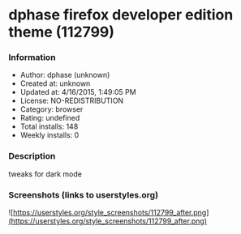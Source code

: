 # dphase firefox developer edition theme (112799)

### Information
- Author: dphase (unknown)
- Created at: unknown
- Updated at: 4/16/2015, 1:49:05 PM
- License: NO-REDISTRIBUTION
- Category: browser
- Rating: undefined
- Total installs: 148
- Weekly installs: 0


### Description
tweaks for dark mode


### Screenshots (links to userstyles.org)
![https://userstyles.org/style_screenshots/112799_after.png](https://userstyles.org/style_screenshots/112799_after.png)


